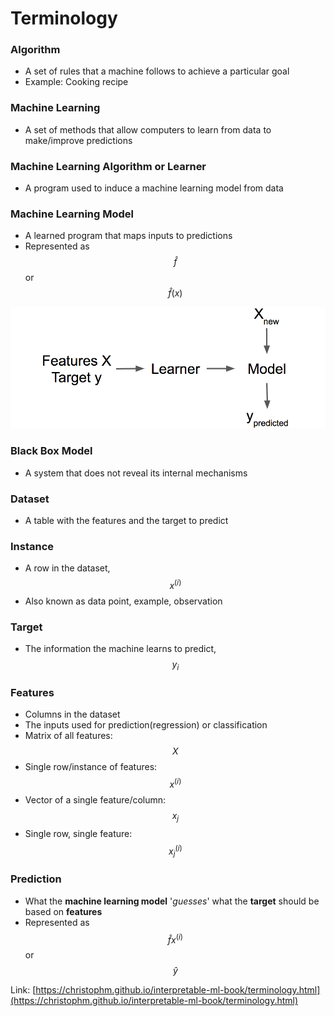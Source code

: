 # Terminology

### Algorithm

* A set of rules that a machine follows to achieve a particular goal
* Example: Cooking recipe

### Machine Learning

* A set of methods that allow computers to learn from data to make/improve predictions

### Machine Learning Algorithm or Learner

* A program used to induce a machine learning model from data

### Machine Learning Model

* A learned program that maps inputs to predictions
* Represented as $$\hat{f}$$ or $$ \hat{f}(x)$$

![](../../.gitbook/assets/learner.png)

### Black Box Model

* A system that does not reveal its internal mechanisms

### Dataset

* A table with the features and the target to predict

### Instance

* A row in the dataset,  $$x^{(i)}$$
* Also known as data point, example, observation

### Target

* The information the machine learns to predict, $$y_{i}$$

### Features

* Columns in the dataset
* The inputs used for prediction\(regression\) or classification
* Matrix of all features: $$X$$
* Single row/instance of features: $$x^{(i)}$$
* Vector of a single feature/column: $$x_j$$
* Single row, single feature: $$x_j^{(i)}$$

### Prediction

* What the **machine learning model** '_guesses_' what the **target** should be based on **features**
* Represented as $$ \hat{f}x^{(i)}$$ or $$\hat{y}$$

Link: [https://christophm.github.io/interpretable-ml-book/terminology.html](https://christophm.github.io/interpretable-ml-book/terminology.html)

